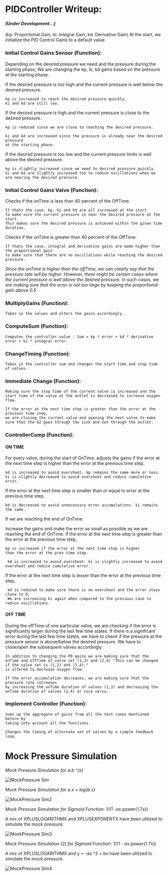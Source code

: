 # **PIDController Writeup**:

#### *(Under Development...)* 

(kp: Proportional Gain, ki: Integral Gain, kd: Derivative Gain) At the start, we initialize the PID Control Gains to a default value.

### Initial Control Gains Sensor (Function):

Depending on the desired pressure we need and the pressure during the starting phase, 
We are changing the kp, ki, kd gains based on the pressure at the starting phase.
	
If the desired pressure is too high and the current pressure is well below the desired pressure.
			
    kp is increased to reach the desired pressure quickly.
    ki and kd are still low.

If the desired pressure is high and the current pressure is close to the desired pressure.
			
    kp is reduced since we are close to reaching the desired pressure.
		
    ki and kd are increased since the pressure is already near the desired pressure
    at the starting phase.

If the desired pressure is too low and the current pressure limits is well above the desired pressure. 
			
    kp is slightly increased since we need to desired pressure quickly.
    ki and kd are slightly increased too to reduce oscillations when we are nearing the desired pressure.
    
### Initial Control Gains Valve (Function):

Checks if the onTime is less than 40 percent of the OffTime.
	
    If thats the case, kp, ki and kd are all increased at the start 
    to make sure the current pressure is near the desired pressure at the start. 
    This makes sure the desired pressure is achieved within the given time duration. 
		
Checks if the onTime is greater than 40 percent of the OffTime. 

    If thats the case, integral and derivative gains are made higher than the proportional gain 
    to make sure that there are no oscillations while reaching the desired pressure. 
			
   *Since the onTime is higher than the offTime, we can clearly say that the pressure rate will be higher.* 
   *However, there might be certain cases where the current pressure is well above the desired pressure.* 
   *In such cases, we are making sure that the error is not too large by keeping the proportional gain above 0.5*

### MultiplyGains (Function):

    Takes in the values and alters the gains accordingly. 

### ComputeSum (Function):

    Computes the controller value : Sum = kp * error + kd * derivative error + ki * integral error.		

### ChangeTiming (Function):

    Takes in the controller sum and changes the start time and stop time of valves. 

### Immediate Change (Function):

    Making sure the stop time of the current valve is increased and the start time of the valve at the outlet is decreased to increase oxygen flow.
		
    If the error at the next time step is greater than the error at the previous time step, 
    we are closing the current valve and opening the next valve to make sure that the O2 goes through the sink and not through the outlet.

### ControllerComp (Function):

#### ON TIME

   For every valve, during the start of OnTime, adjusts the gains if the error at the next time step is higher
   than the error at the previous time step. 

    kd is increased to avoid overshoot. kp remains the same more or less. 
    ki is slightly decreased to avoid overshoot and reduce cumulative error.
			
   If the error at the next time step is smaller than or equal to error at the previous time step, 
    
    kd is decreased to avoid unnecessary error accumulations. ki remains the same.
		
   If we are reaching the end of OnTime:
			
   Increase the gains and make the error as small as possible as 
   we are reaching the end of OnTime.
   If the error at the next time step is greater than the error at the previous time step, 
    
    kp is increased if the error at the next time step is higher 
    than the error at the prev time step.
					
     kd is increased to avoid overshoot. ki is slightly increased to avoid overshoot and reduce cumulative error.
			
   If the error at the next time step is lesser than the error at the previous time step, 
     
     kd is reduced to make sure there is no overshoot and the error stays close to 0,
     We are increasing ki again when compared to the previous case to reduce oscillations.
      
#### OFF TIME
   During the offTime of one particular valve, we are checking if the error is significantly larger during the last few time states.
   If there is a significant error during the last few time states, we have to check if the pressure 
   at the pressure sensor is above/below the desired pressure. 
   We have to close/open the subsequent valves accordingly.
				
    In addition to changing the PD gains we are making sure that the 
    onTime and offTime of valve set (1,3) and (2,4) "This can be changed if the valve set is (1,2) and (3,4)." 
    is altered to decrease oxygen flow. 
			
    If the error accumulation decreases, we are making sure that the pressure rate increases 
    by increasing the onTime duration of valves (1,3) and decreasing the 
    onTime duration of valves (2,4) or vice versa.
### Implement Controller (Function):

    Sums up the aggregate of gains from all the test cases mentioned before by 
    taking into account all the functions. 

    Changes the timing of alternate set of valves by a simple feedback loop. 


# Mock Pressure Simulation

   *Mock Pressure Simulation for a.b ^(x)*
   
   
   ![MockPressure Sim](https://github.com/PubInv/Ox/blob/Pranav/firmware/lib/PIDController/image1.jpg)
   
   
   *Mock Pressure Simulation for a.x + log(b.x)*
   
   
   ![MockPressure Sim2](https://github.com/PubInv/Ox/blob/Pranav/firmware/lib/PIDController/image2.jpg)
   
   
   *Mock Pressure Simulation for Sigmoid Function: 1/(1 -a*x.power(1.7x)) 
   
   A mix of XPLUSLOGARITHMX and XPLUSEXPONENTX have been utilized to simulate the mock pressure.
   
   ![MockPressure Sim3](https://github.com/PubInv/Ox/blob/Pranav/firmware/lib/PIDController/image4.jpg)
   
   *Mock Pressure Simulation (2) for Sigmoid Function: 1/(1 - a*x.power(1.7x))
   
   A mix of XPLUSLOGARITHMX and y = -ax.^2 + bx have been utilized to simulate the mock pressure. 
   
   ![MockPressure Sim4](https://github.com/PubInv/Ox/blob/Pranav/firmware/lib/PIDController/image3.jpg)


   
